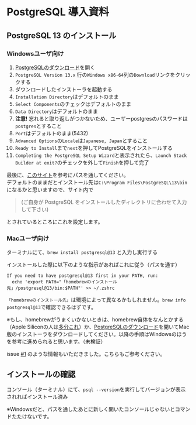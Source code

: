 # PostgreSQL 導入資料

## PostgreSQL 13 のインストール

### Windowsユーザ向け

1. [PostgreSQLのダウンロード](https://www.enterprisedb.com/downloads/postgres-postgresql-downloads)を開く
2. `PostgreSQL Version 13.x` 行の`Windows x86-64`列の`Download`リンクをクリックする
3. ダウンロードしたインストーラを起動する
  1. `Installation Directory`はデフォルトのまま
  2. `Select Components`のチェックはデフォルトのまま
  3. `Data Directory`はデフォルトのまま
  4. **注意!** 忘れると取り返しがつかないため、ユーザーpostgresのパスワードは`postgres`とすること
  5. `Port`はデフォルトのまま(5432)
  6. `Advanced Options`の`Locale`は`Japanese, Japan`とすること
  7. `Ready to Install`まで`next`を押してPostgreSQLをインストールする
  8. `Completing the PostgreSQL Setup Wizard`と表示されたら、`Launch Stack Builder at exit?`のチェックを外して`Finish`を押して完了

最後に、[このサイト](https://www.javadrive.jp/postgresql/install/index3.html)を参考にパスを通してください。  
デフォルトのままだとインストール先は`C:\Program Files\PostgreSQL\13\bin`になるかと思いますので、サイト内で  

> (ご自身が PostgreSQL をインストールしたディレクトリに合わせて入力して下さい)

とされているところにこれを設定します。

### Macユーザ向け

ターミナルにて、`brew install postgresql@13` と入力し実行する  

インストールした際に以下のような指示があればこれに従う（パスを通す）
```
If you need to have postgresql@13 first in your PATH, run:
  echo 'export PATH="「homebrewのインストール先」/postgresql@13/bin:$PATH"' >> ~/.zshrc
```

`「homebrewのインストール先」`は環境によって異なるかもしれません。`brew info postgresql@13`で確認できるはずです。

※もし、homebrewがうまくいかないときは、homebrew自体をなんとかする（Apple Siliconの人は[多分これ](https://shiro-changelife.com/error-cannot-install-in-homebrew/)）か、[PostgreSQLのダウンロード](https://www.enterprisedb.com/downloads/postgres-postgresql-downloads)を開いてMac版のインストーラをダウンロードしてください。以降の手順はWindowsのほうを参考に進められると思います。（未検証）

issue [#1](https://github.com/TakashiNishimura/PostgreSQL-intro/issues/1) のような情報もいただきました。こちらもご参考ください。

## インストールの確認

コンソール（ターミナル）にて、`psql --version`を実行してバージョンが表示されればインストール済み  

※Windowsだと、パスを通したあとに新しく開いたコンソールじゃないとコマンドたたけないです。
